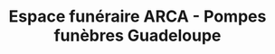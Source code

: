 ---
title: "Espace funéraire ARCA - Pompes funèbres Guadeloupe"
url: /basse-terre/espace-funeraire-arca-pompes-funebres-guadeloupe/
shop: directeurs de funérailles
---